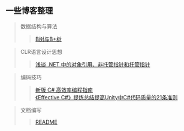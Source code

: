   一些博客整理
---
>数据结构与算法
>>[B树与B+树](https://www.cnblogs.com/vincently/p/4526560.html "悬停显示")

>CLR语言设计思想
>>[浅谈 .NET 中的对象引用、非托管指针和托管指针](https://www.cnblogs.com/blurhkh/p/10357576.html "悬停显示")

>编码技巧
>>[新版 C# 高效率编程指南](https://www.cnblogs.com/hez2010/p/13724904.html "悬停显示")  
>>[《Effective C#》提炼总结提高Unity中C#代码质量的21条准则](https://github.com/XINCGer/Unity3DTraining/tree/master/Effective%20C%23/%E3%80%8AEffective%20C%23%E3%80%8B%E6%8F%90%E7%82%BC%E6%80%BB%E7%BB%93%E6%8F%90%E9%AB%98Unity%E4%B8%ADC%23%E4%BB%A3%E7%A0%81%E8%B4%A8%E9%87%8F%E7%9A%8421%E6%9D%A1%E5%87%86%E5%88%99 "悬停显示")

>文档编写
>>[README](https://github.com/OrangecatQAQ/README "悬停显示")

